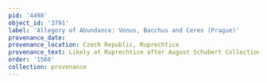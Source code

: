 ```yaml
---
pid: '4498'
object_id: '3791'
label: 'Allegory of Abundance: Venus, Bacchus and Ceres (Prague)'
provenance_date:
provenance_location: Czech Republic, Ruprechtice
provenance_text: Likely at Ruprechtice after August Schubert Collection
order: '1560'
collection: provenance
---
```


